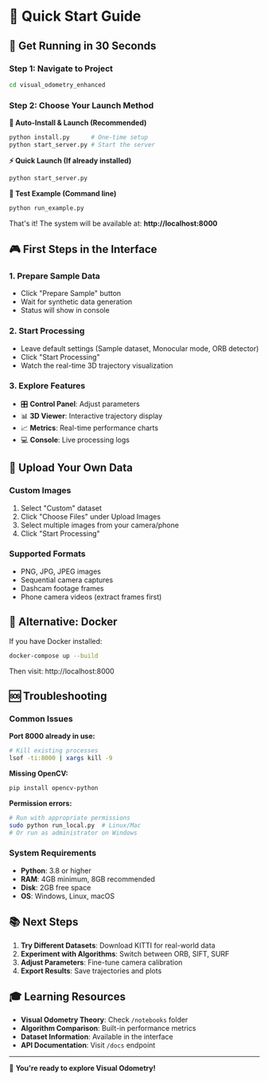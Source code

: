 # 🚀 Quick Start Guide

## 🎯 Get Running in 30 Seconds

### Step 1: Navigate to Project
```bash
cd visual_odometry_enhanced
```

### Step 2: Choose Your Launch Method

**🔧 Auto-Install & Launch (Recommended)**
```bash
python install.py      # One-time setup
python start_server.py # Start the server
```

**⚡ Quick Launch (If already installed)**
```bash
python start_server.py
```

**🧪 Test Example (Command line)**
```bash
python run_example.py
```

That's it! The system will be available at: **http://localhost:8000**

## 🎮 First Steps in the Interface

### 1. **Prepare Sample Data**
- Click "Prepare Sample" button
- Wait for synthetic data generation
- Status will show in console

### 2. **Start Processing**
- Leave default settings (Sample dataset, Monocular mode, ORB detector)
- Click "Start Processing"
- Watch the real-time 3D trajectory visualization

### 3. **Explore Features**
- 🎛️ **Control Panel**: Adjust parameters
- 📊 **3D Viewer**: Interactive trajectory display
- 📈 **Metrics**: Real-time performance charts
- 💻 **Console**: Live processing logs

## 🔧 Upload Your Own Data

### Custom Images
1. Select "Custom" dataset
2. Click "Choose Files" under Upload Images
3. Select multiple images from your camera/phone
4. Click "Start Processing"

### Supported Formats
- PNG, JPG, JPEG images
- Sequential camera captures
- Dashcam footage frames
- Phone camera videos (extract frames first)

## 🐳 Alternative: Docker

If you have Docker installed:

```bash
docker-compose up --build
```

Then visit: http://localhost:8000

## 🆘 Troubleshooting

### Common Issues

**Port 8000 already in use:**
```bash
# Kill existing processes
lsof -ti:8000 | xargs kill -9
```

**Missing OpenCV:**
```bash
pip install opencv-python
```

**Permission errors:**
```bash
# Run with appropriate permissions
sudo python run_local.py  # Linux/Mac
# Or run as administrator on Windows
```

### System Requirements
- **Python**: 3.8 or higher
- **RAM**: 4GB minimum, 8GB recommended
- **Disk**: 2GB free space
- **OS**: Windows, Linux, macOS

## 📚 Next Steps

1. **Try Different Datasets**: Download KITTI for real-world data
2. **Experiment with Algorithms**: Switch between ORB, SIFT, SURF
3. **Adjust Parameters**: Fine-tune camera calibration
4. **Export Results**: Save trajectories and plots

## 🎓 Learning Resources

- **Visual Odometry Theory**: Check `/notebooks` folder
- **Algorithm Comparison**: Built-in performance metrics
- **Dataset Information**: Available in the interface
- **API Documentation**: Visit `/docs` endpoint

---

🎉 **You're ready to explore Visual Odometry!**